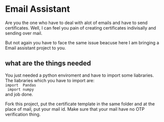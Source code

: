 <h1>Email Assistant</h1>
  Are you the one who have to deal with alot of emails and have to send certificates.
  Well, I can feel you pain of creating certificates indivisally and sending over mail.
  
  But not again you have to face the same issue beacuse here I am bringing a Email assistant project to you.
  
  <h2> what are the things needed</h2>
  You just needed a python enviroment and have to import some liabraries.
  The liabraries which you have to import are:<br>
  <code>import  Pandas </code><br>
  <code> import numpy </code><br>
  and job done.
  
  Fork this project, put the certificate template in the same folder and at the place of mail, put your mail id.
  Make sure that your mail have no OTP verification thing.
  
  
  
  
  
